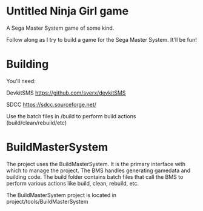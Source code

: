# Untitled Ninja Girl game
A Sega Master System game of some kind.

Follow along as I try to build a game for the Sega Master System. It'll be fun!


# Building

You'll need: 

DevkitSMS
https://github.com/sverx/devkitSMS

SDCC
https://sdcc.sourceforge.net/

Use the batch files in /build to perform build actions (build/clean/rebuild/etc)

# BuildMasterSystem

The project uses the BuildMasterSystem. It is the primary interface with which to manage the project. The BMS handles generating gamedata and building code. The build folder contains batch files that call the BMS to perform various actions like build, clean, rebuild, etc.

The BuildMasterSystem project is located in project/tools/BuildMasterSystem
